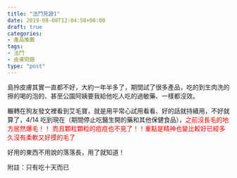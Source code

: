 ```yaml
---
title: "法鬥見證1"
date: 2019-08-08T12:04:58+08:00
draft: true
categories:
- 產品推薦
tags:
- 法鬥
- 皮膚問題
type: "post"
---
```

島拎皮膚其實一直都不好，大約一年半多了，期間試了很多產品，吃的到生肉洗的擦的喝的泡的、甚至公園阿姨要我給他吃人吃的過敏藥、一樣都沒效。

輾轉在狗友發文裡看到艾毛寶，就是用平常心試用看看、好的話就持續用，不好就算了，4/14 吃到現在（期間停止吃醫生開的藥和其他保健食品），<font color="red">之前沒長毛的地方居然爆毛！！ 而且顆粒顆粒的痘痘也不見了！！重點是精神也變比較好已經多久沒有柔軟又好摸的毛了</font> 

好用的東西不用說的落落長，用了就知道！

附註：只有吃十天而已
